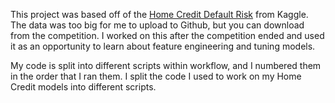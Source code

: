 This project was based off of the [Home Credit Default Risk](https://www.kaggle.com/c/home-credit-default-risk) from Kaggle. The data was too big for me to upload to Github, but you can download from the competition. I worked on this after the competition ended and used it as an opportunity to learn about feature engineering and tuning models. 

My code is split into different scripts within workflow, and I numbered them in the order that I ran them. I split the code I used to work on my Home Credit models into different scripts.